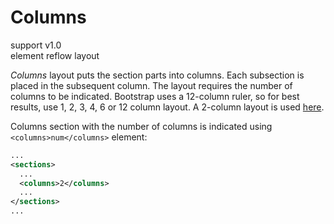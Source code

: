 # Columns

support <span class="badge badge-primary">v1.0</span><br/>
element <span class="badge badge-secondary">reflow</span> <span class="badge badge-info">layout</span>

_Columns_ layout puts the section parts into columns. Each subsection is placed in the subsequent
column. The layout requires the number of columns to be indicated. Bootstrap uses a 12-column
ruler, so for best results, use 1, 2, 3, 4, 6 or 12 column layout. A 2-column layout is used
[here][columns-reflow].

Columns section with the number of columns is indicated using `<columns>num</columns>` element:

```xml
...
<sections>
  ...
  <columns>2</columns>
  ...
</sections>
...
```

[columns-reflow]: ./#Usage
